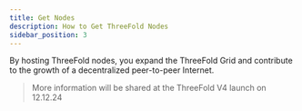 ```yaml
---
title: Get Nodes
description: How to Get ThreeFold Nodes
sidebar_position: 3
---
```


By hosting ThreeFold nodes, you expand the ThreeFold Grid and contribute to the growth of a decentralized peer-to-peer Internet.

> More information will be shared at the ThreeFold V4 launch on 12.12.24